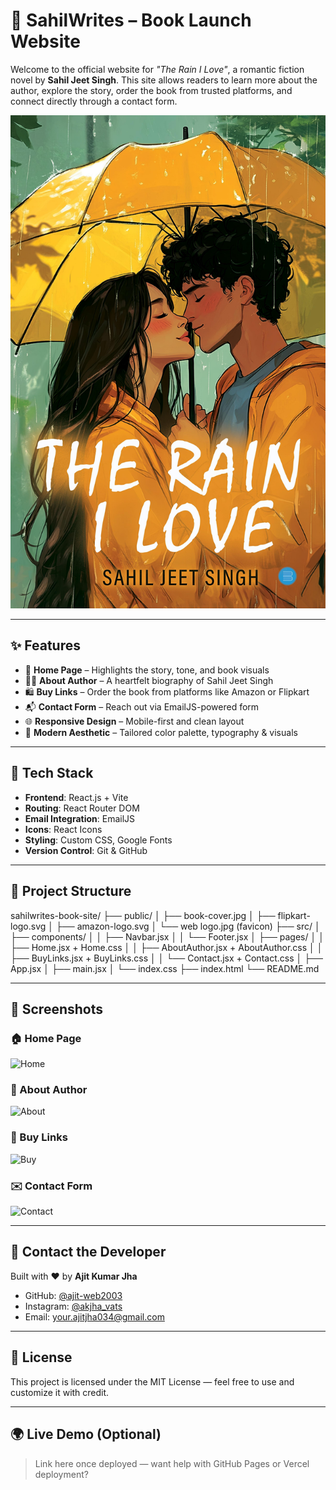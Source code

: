 # 📖 SahilWrites – Book Launch Website

Welcome to the official website for *"The Rain I Love"*, a romantic fiction novel by **Sahil Jeet Singh**. This site allows readers to learn more about the author, explore the story, order the book from trusted platforms, and connect directly through a contact form.

![Website Preview](./public/book-cover.jpg)

---

## ✨ Features

- 📘 **Home Page** – Highlights the story, tone, and book visuals
- 🧑‍💼 **About Author** – A heartfelt biography of Sahil Jeet Singh
- 🛍️ **Buy Links** – Order the book from platforms like Amazon or Flipkart
- 📬 **Contact Form** – Reach out via EmailJS-powered form
- 🌐 **Responsive Design** – Mobile-first and clean layout
- 🎨 **Modern Aesthetic** – Tailored color palette, typography & visuals

---

## 🚀 Tech Stack

- **Frontend**: React.js + Vite
- **Routing**: React Router DOM
- **Email Integration**: EmailJS
- **Icons**: React Icons
- **Styling**: Custom CSS, Google Fonts
- **Version Control**: Git & GitHub

---

## 📂 Project Structure

sahilwrites-book-site/
├── public/
│ ├── book-cover.jpg
│ ├── flipkart-logo.svg
│ ├── amazon-logo.svg
│ └── web logo.jpg (favicon)
├── src/
│ ├── components/
│ │ ├── Navbar.jsx
│ │ └── Footer.jsx
│ ├── pages/
│ │ ├── Home.jsx + Home.css
│ │ ├── AboutAuthor.jsx + AboutAuthor.css
│ │ ├── BuyLinks.jsx + BuyLinks.css
│ │ └── Contact.jsx + Contact.css
│ ├── App.jsx
│ ├── main.jsx
│ └── index.css
├── index.html
└── README.md

---

## 📸 Screenshots

### 🏠 Home Page
![Home](./screenshots/home.png)

### 👤 About Author
![About](./screenshots/about.png)

### 🛒 Buy Links
![Buy](./screenshots/buy.png)

### ✉️ Contact Form
![Contact](./screenshots/contact.png)

---

## 📧 Contact the Developer

Built with ❤️ by **Ajit Kumar Jha**

- GitHub: [@ajit-web2003](https://github.com/ajit-web2003)
- Instagram: [@akjha_vats](https://instagram.com/akjha_vats)
- Email: [your.ajitjha034@gmail.com](mailto:your.ajitjha034@gmail.com)

---

## 📝 License

This project is licensed under the MIT License — feel free to use and customize it with credit.

---

## 🌍 Live Demo (Optional)

> Link here once deployed — want help with GitHub Pages or Vercel deployment?

